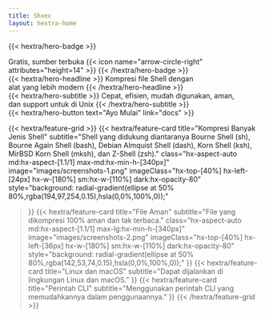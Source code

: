 ```yaml
---
title: Shxec
layout: hextra-home
---
```


{{< hextra/hero-badge >}}
  <div class="hx-w-2 hx-h-2 hx-rounded-full hx-bg-primary-400"></div>
  <span>Gratis, sumber terbuka</span>
  {{< icon name="arrow-circle-right" attributes="height=14" >}}
{{< /hextra/hero-badge >}}

<div class="hx-mt-6 hx-mb-6">
{{< hextra/hero-headline >}}
  Kompresi file Shell dengan&nbsp;<br class="sm:hx-block hx-hidden" />alat yang lebih modern
{{< /hextra/hero-headline >}}
</div>

<div class="hx-mb-12">
{{< hextra/hero-subtitle >}}
  Cepat, efisien, mudah digunakan, aman,&nbsp;<br class="sm:hx-block hx-hidden" />dan support untuk di Unix
{{< /hextra/hero-subtitle >}}
</div>

<div class="hx-mb-6">
{{< hextra/hero-button text="Ayo Mulai" link="docs" >}}
</div>

<div class="hx-mt-6"></div>

{{< hextra/feature-grid >}}
  {{< hextra/feature-card
    title="Kompresi Banyak Jenis Shell"
    subtitle="Shell yang didukung diantaranya Bourne Shell (sh), Bourne Again Shell (bash), Debian Almquist Shell (dash), Korn Shell (ksh), MirBSD Korn Shell (mksh), dan Z-Shell (zsh)."
    class="hx-aspect-auto md:hx-aspect-[1.1/1] max-md:hx-min-h-[340px]"
    image="images/screenshots-1.png"
    imageClass="hx-top-[40%] hx-left-[24px] hx-w-[180%] sm:hx-w-[110%] dark:hx-opacity-80"
    style="background: radial-gradient(ellipse at 50% 80%,rgba(194,97,254,0.15),hsla(0,0%,100%,0));"
  >}}
  {{< hextra/feature-card
    title="File Aman"
    subtitle="File yang dikompresi 100% aman dan tak terbaca."
    class="hx-aspect-auto md:hx-aspect-[1.1/1] max-lg:hx-min-h-[340px]"
    image="images/screenshots-2.png"
    imageClass="hx-top-[40%] hx-left-[36px] hx-w-[180%] sm:hx-w-[110%] dark:hx-opacity-80"
    style="background: radial-gradient(ellipse at 50% 80%,rgba(142,53,74,0.15),hsla(0,0%,100%,0));"
  >}}
  {{< hextra/feature-card
    title="Linux dan macOS"
    subtitle="Dapat dijalankan di lingkungan Linux dan macOS."
  >}}
    {{< hextra/feature-card
    title="Perintah CLI"
    subtitle="Menggunakan perintah CLI yang memudahkannya dalam penggunaannya."
  >}}
{{< /hextra/feature-grid >}}

</div>
